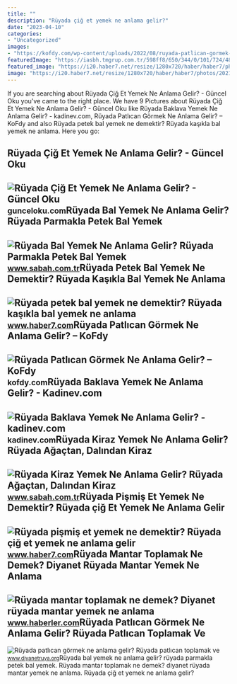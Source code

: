 ```yaml
---
title: ""
description: "Rüyada çiğ et yemek ne anlama gelir?"
date: "2023-04-10"
categories:
- "Uncategorized"
images:
- "https://kofdy.com/wp-content/uploads/2022/08/ruyada-patlican-gormek-ne-anlama-gelir-7834-1024x536.jpg"
featuredImage: "https://iasbh.tmgrup.com.tr/598ff8/650/344/0/101/724/481?u=https://isbh.tmgrup.com.tr/sbh/2021/11/03/ruyada-bal-yemek-ne-anlama-gelir-ruyada-petek-bal-yemek-ne-demek-1635919986178.jpg"
featured_image: "https://i20.haber7.net/resize/1280x720/haber/haber7/photos/2021/46/ruyada_et_gormek_ne_anlama_gelir_ruyada_cig_et_gormek_iyiye_mi_kotuye_mi_isaret_eder_1636985861_5885.jpg"
image: "https://i20.haber7.net/resize/1280x720/haber/haber7/photos/2021/46/ruyada_et_gormek_ne_anlama_gelir_ruyada_cig_et_gormek_iyiye_mi_kotuye_mi_isaret_eder_1636985861_5885.jpg"
---
```


If you are searching about Rüyada Çiğ Et Yemek Ne Anlama Gelir? - Güncel Oku you've came to the right place. We have 9 Pictures about Rüyada Çiğ Et Yemek Ne Anlama Gelir? - Güncel Oku like Rüyada Baklava Yemek Ne Anlama Gelir? - kadinev.com, Rüyada Patlıcan Görmek Ne Anlama Gelir? – KoFdy and also Rüyada petek bal yemek ne demektir? Rüyada kaşıkla bal yemek ne anlama. Here you go:

Rüyada Çiğ Et Yemek Ne Anlama Gelir? - Güncel Oku
-------------------------------------------------

 ![Rüyada Çiğ Et Yemek Ne Anlama Gelir? - Güncel Oku](https://gunceloku.com/uploads/ruyada-cig-et-yemek-ne-anlama-gelir-629f245cad292.jpg) <small>gunceloku.com</small>Rüyada Bal Yemek Ne Anlama Gelir? Rüyada Parmakla Petek Bal Yemek
-----------------------------------------------------------------

 ![Rüyada Bal Yemek Ne Anlama Gelir? Rüyada Parmakla Petek Bal Yemek](https://iasbh.tmgrup.com.tr/598ff8/650/344/0/101/724/481?u=https://isbh.tmgrup.com.tr/sbh/2021/11/03/ruyada-bal-yemek-ne-anlama-gelir-ruyada-petek-bal-yemek-ne-demek-1635919986178.jpg) <small>www.sabah.com.tr</small>Rüyada Petek Bal Yemek Ne Demektir? Rüyada Kaşıkla Bal Yemek Ne Anlama
----------------------------------------------------------------------

 ![Rüyada petek bal yemek ne demektir? Rüyada kaşıkla bal yemek ne anlama](https://i20.haber7.net/resize/1280x720/haber/haber7/photos/2022/06/ruyada_bal_yemek_ne_demektir_ruyada_kasikla_bal_yemek_ne_anlama_gelir_1644388937_3805.jpg) <small>www.haber7.com</small>Rüyada Patlıcan Görmek Ne Anlama Gelir? – KoFdy
-----------------------------------------------

 ![Rüyada Patlıcan Görmek Ne Anlama Gelir? – KoFdy](https://kofdy.com/wp-content/uploads/2022/08/ruyada-patlican-gormek-ne-anlama-gelir-7834-1024x536.jpg) <small>kofdy.com</small>Rüyada Baklava Yemek Ne Anlama Gelir? - Kadinev.com
---------------------------------------------------

 ![Rüyada Baklava Yemek Ne Anlama Gelir? - kadinev.com](https://kadinev.com/wp-content/uploads/2021/02/ruyada-baklava-yemek-ne-anlama-gelir.jpg) <small>kadinev.com</small>Rüyada Kiraz Yemek Ne Anlama Gelir? Rüyada Ağaçtan, Dalından Kiraz
------------------------------------------------------------------

 ![Rüyada Kiraz Yemek Ne Anlama Gelir? Rüyada Ağaçtan, Dalından Kiraz](https://iasbh.tmgrup.com.tr/812247/650/344/0/88/724/468?u=https://isbh.tmgrup.com.tr/sbh/2022/05/25/ruyada-kiraz-yemek-ne-anlama-gelir-ruyada-agactan-dalindan-kiraz-toplamak-ve-yemek-anlami-1653459800129.jpg) <small>www.sabah.com.tr</small>Rüyada Pişmiş Et Yemek Ne Demektir? Rüyada çiğ Et Yemek Ne Anlama Gelir
-----------------------------------------------------------------------

 ![Rüyada pişmiş et yemek ne demektir? Rüyada çiğ et yemek ne anlama gelir](https://i20.haber7.net/resize/1280x720/haber/haber7/photos/2021/46/ruyada_et_gormek_ne_anlama_gelir_ruyada_cig_et_gormek_iyiye_mi_kotuye_mi_isaret_eder_1636985861_5885.jpg) <small>www.haber7.com</small>Rüyada Mantar Toplamak Ne Demek? Diyanet Rüyada Mantar Yemek Ne Anlama
----------------------------------------------------------------------

 ![Rüyada mantar toplamak ne demek? Diyanet rüyada mantar yemek ne anlama](https://i.hbrcdn.com/haber/2021/03/30/ruyada-mantar-toplamak-ne-demek-diyanet-ruyada-14030005_2795_amp.jpg) <small>www.haberler.com</small>Rüyada Patlıcan Görmek Ne Anlama Gelir? Rüyada Patlıcan Toplamak Ve
-------------------------------------------------------------------

 ![Rüyada patlıcan görmek ne anlama gelir? Rüyada patlıcan toplamak ve](https://www.diyanetruya.org/wp-content/uploads/2023/07/Ruyada-patlican-gormek-ne-anlama-gelir-Ruyada-patlican-toplamak-ve-780x470.jpg) <small>www.diyanetruya.org</small>Rüyada bal yemek ne anlama gelir? rüyada parmakla petek bal yemek. Rüyada mantar toplamak ne demek? diyanet rüyada mantar yemek ne anlama. Rüyada çiğ et yemek ne anlama gelir?
